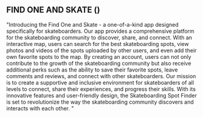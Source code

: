 ## FIND ONE AND SKATE ()


"Introducing the Find One and Skate - a one-of-a-kind app designed specifically for skateboarders. Our app provides a comprehensive platform for the skateboarding community to discover, share, and connect. With an interactive map, users can search for the best skateboarding spots, view photos and videos of the spots uploaded by other users, and even add their own favorite spots to the map. By creating an account, users can not only contribute to the growth of the skateboarding community but also receive additional perks such as the ability to save their favorite spots, leave comments and reviews, and connect with other skateboarders. Our mission is to create a supportive and inclusive environment for skateboarders of all levels to connect, share their experiences, and progress their skills. With its innovative features and user-friendly design, the Skateboarding Spot Finder is set to revolutionize the way the skateboarding community discovers and interacts with each other. "
